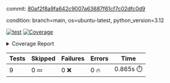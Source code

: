 commit: [80af2f8a9fa642c9007a63687f61cf7c02dfc0d9](https://github.com/rcmdnk/inherit-docstring/tree/80af2f8a9fa642c9007a63687f61cf7c02dfc0d9)

condition: branch=main, os=ubuntu-latest, python_version=3.12

[![test](https://github.com/rcmdnk/inherit-docstring/actions/workflows/test.yml/badge.svg)](https://github.com/rcmdnk/inherit-docstring/actions/runs/6777410953)
<a href="https://github.com/rcmdnk/inherit-docstring/blob/80af2f8a9fa642c9007a63687f61cf7c02dfc0d9/README.md"><img alt="Coverage" src="https://img.shields.io/badge/Coverage-100%25-brightgreen.svg" /></a><details><summary>Coverage Report </summary><table><tr><th>File</th><th>Stmts</th><th>Miss</th><th>Cover</th></tr><tbody><tr><td><b>TOTAL</b></td><td><b>77</b></td><td><b>0</b></td><td><b>100%</b></td></tr></tbody></table></details>

| Tests | Skipped | Failures | Errors | Time |
| ----- | ------- | -------- | -------- | ------------------ |
| 9 | 0 :zzz: | 0 :x: | 0 :fire: | 0.865s :stopwatch: |

